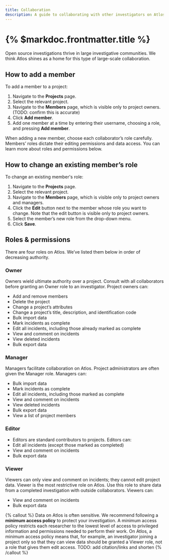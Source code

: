 ```yaml
---
title: Collaboration
description: A guide to collaborating with other investigators on Atlos. 
---
```


# {% $markdoc.frontmatter.title %}

Open source investigations thrive in large investigative communities. We think Atlos shines as a home for this type of large-scale collaboration. 

## How to add a member 
To add a member to a project: 
1. Navigate to the **Projects** page.
2. Select the relevant project. 
3. Navigate to the **Members** page, which is visible only to project owners. (TODO: confirm this is accurate)
4. Click **Add member**. 
5. Add one member at a time by entering their username, choosing a role, and pressing **Add member**. 

When adding a new member, choose each collaborator’s role carefully. Members’ roles dictate their editing permissions and data access. You can learn more about roles and permissions below.

## How to change an existing member’s role
To change an existing member's role:
1. Navigate to the **Projects** page.
2. Select the relevant project. 
3. Navigate to the **Members** page, which is visible only to project owners and managers. 
4. Click the **Edit** button next to the member whose role you want to change. Note that the edit button is visible only to project owners.
5. Select the member’s new role from the drop-down menu.
6. Click **Save**.

## Roles & permissions
There are four roles on Atlos. We’ve listed them below in order of decreasing authority.

### Owner
Owners wield ultimate authority over a project. Consult with all collaborators before granting an Owner role to an investigator. Project owners can:
- Add and remove members 
- Delete the project 
- Change a project’s attributes 
- Change a project’s title, description, and identification code
- Bulk import data
- Mark incidents as complete
- Edit all incidents, including those already marked as complete 
- View and comment on incidents
- View deleted incidents
- Bulk export data

### Manager
Managers facilitate collaboration on Atlos. Project administrators are often given the Manager role. Managers can:
- Bulk import data 
- Mark incidents as complete
- Edit all incidents, including those marked as complete
- View and comment on incidents
- View deleted incidents
- Bulk export data
- View a list of project members

### Editor
- Editors are standard contributors to projects. Editors can:
- Edit all incidents (except those marked as completed)
- View and comment on incidents
- Bulk export data

### Viewer
Viewers can only view and comment on incidents; they cannot edit project data. Viewer is the most restrictive role on Atlos. Use this role to share data from a completed investigation with outside collaborators. Viewers can:
- View and comment on incidents
- Bulk export data


{% callout %}
Data on Atlos is often sensitive. We recommend following a **minimum access policy** to protect your investigation. A minimum access policy restricts each researcher to the lowest level of access to privileged information and permissions needed to perform their work. 
On Atlos, a minimum access policy means that, for example, an investigator joining a project only so that they can view data should be granted a Viewer role, not a role that gives them edit access. TODO: add citation/links and shorten
{% /callout %}